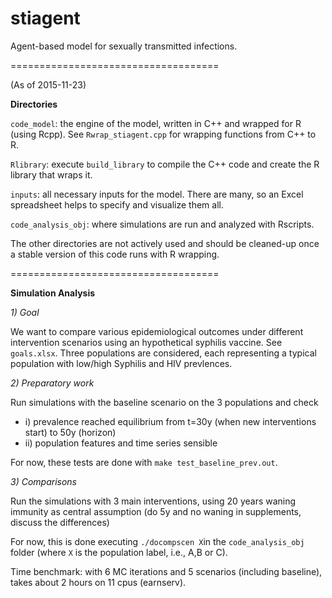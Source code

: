 # stiagent
Agent-based model for sexually transmitted infections.

====================================

(As of 2015-11-23)

**Directories**

```code_model```: the engine of the model, written in C++ and wrapped for R (using Rcpp). See ```Rwrap_stiagent.cpp``` for wrapping functions from C++ to R.

```Rlibrary```: execute ```build_library``` to compile the C++ code and create the R library that wraps it. 

```inputs```: all necessary inputs for the model. There are many, so an Excel spreadsheet helps to specify and visualize them all.

```code_analysis_obj```: where simulations are run and analyzed with Rscripts. 

The other directories are not actively used and should be cleaned-up once a stable version of this code runs with R wrapping.

====================================

**Simulation Analysis**

*1) Goal*

We want to compare various epidemiological outcomes under different intervention scenarios using an hypothetical syphilis vaccine. See ```goals.xlsx```. Three populations are considered, each representing a typical population with low/high Syphilis and HIV prevlences.

*2) Preparatory work*

Run simulations with the baseline scenario on the 3 populations and check 
 * i) prevalence reached equilibrium from t=30y (when new interventions start) to 50y (horizon)
 * ii) population features and time series sensible

For now, these tests are done with `make test_baseline_prev.out`.

*3) Comparisons*

Run the simulations with 3 main interventions, using 20 years waning immunity as central assumption (do 5y and no waning in supplements, discuss the differences)

For now, this is done executing `./docompscen X`in the `code_analysis_obj` folder (where `X` is the population label, i.e., A,B or C).

Time benchmark: with 6 MC iterations and 5 scenarios (including baseline), takes about 2 hours on 11 cpus (earnserv).

